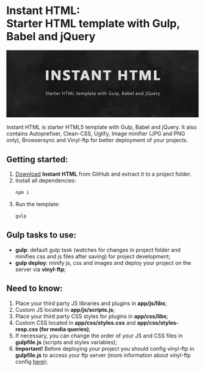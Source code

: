 <h1><strong>Instant HTML:</strong> <br>Starter HTML template with Gulp, Babel and jQuery</h1>

<p>
	<img src="https://raw.githubusercontent.com/ag0noize/instant_html/master/app/img/header_image.jpg" alt="Starter HTML Template">
</p>

<p>Instant HTML is starter HTML5 template with Gulp, Babel and jQuery. It also contains Autoprefixer, Clean-CSS, Uglify, Image minifier (JPG and PNG only), Browsersync and Vinyl-ftp for better deployment of your projects.</p>

<h2>Getting started:</h2>

<ol>
<li><a href="https://github.com/ag0noize/instant_html/archive/master.zip">Download</a> <strong>Instant HTML</strong> from GitHub and extract it to a project folder.</li>
<li>Install all dependencies:</li>

``` bash
npm i

```
<li>Run the template:</li>

``` bash
gulp

```
</ol>

<h2>Gulp tasks to use:</h2>

<ul>
<li><strong>gulp</strong>: default gulp task (watches for changes in project folder and minifies css and js files after saving) for project development;</li>
<li><strong>gulp deploy</strong>: minify js, css and images and deploy your project on the server via <strong>vinyl-ftp</strong>;</li>
</ul>

<h2>Need to know:</h2>

<ol>
<li>Place your third party JS libraries and plugins in <strong>app/js/libs</strong>;</li>
<li>Custom JS located in <strong>app/js/scripts.js</strong>;</li>
<li>Place your third party CSS styles for plugins in <strong>app/css/libs</strong>;</li>
<li>Custom CSS located in <strong>app/css/styles.css</strong> and <strong>app/css/styles-resp.css (for media queries)</strong>;</li>
<li>If necessary, you can change the order of your JS and CSS files in <strong>gulpfile.js</strong> (scripts and styles variables);</li>
<li><strong>Important!</strong> Before deploying your project you should config vinyl-ftp in <strong>gulpfile.js</strong> to access your ftp server (more information about vinyl-ftp config <a href="https://github.com/morris/vinyl-ftp" target="_blank">here</a>);</li>
</ol>
